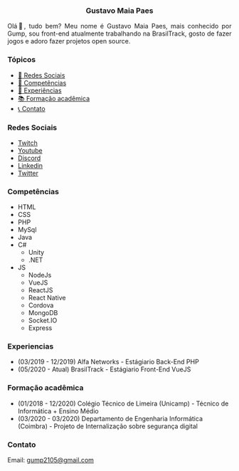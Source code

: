 <h3 align="center">Gustavo Maia Paes</h3>

<p align="justify">Olá👋, tudo bem? Meu nome é Gustavo Maia Paes, mais conhecido por Gump, sou front-end atualmente trabalhando na BrasilTrack, gosto de fazer jogos e adoro fazer projetos open source.</p>



### Tópicos

- [📱 Redes Sociais](#redes-sociais)
- [🤹 Competências](#competencias)
- [💼 Experiências](#experiencias)
- [📚 Formação acadêmica](#formacao-academica)
- [📞 Contato](#contato)



### Redes Sociais
- [Twitch](https://www.twitch.tv/gumpflash)
- [Youtube](https://youtube.com/gumpflash)
- [Discord](https://discord.gg/XD2Vg58)
- [Linkedin](https://www.linkedin.com/in/gustavo-maia-paes/)
- [Twitter](https://twitter.com/gumpflash)



### Competências
- HTML
- CSS
- PHP
- MySql
- Java
- C#
  - Unity
  - .NET
- JS
  - NodeJs
  - VueJS
  - ReactJS
  - React Native
  - Cordova
  - MongoDB
  - Socket.IO
  - Express


  
### Experiencias
- (03/2019 - 12/2019) Alfa Networks - Estágiario Back-End PHP
- (05/2020 - Atual) BrasilTrack - Estágiario Front-End VueJS



### Formação acadêmica
- (01/2018 - 12/2020) Colégio Técnico de Limeira (Unicamp) - Técnico de Informática + Ensino Médio
- (03/2020 - 03/2020) Departamento de Engenharia Informática (Coimbra) - Projeto de Internalização sobre segurança digital



### Contato
Email: gump2105@gmail.com

